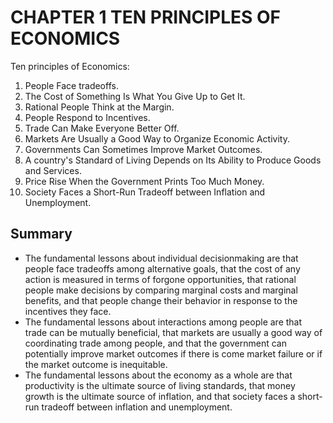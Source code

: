 # CHAPTER 1 TEN PRINCIPLES OF ECONOMICS



Ten principles of Economics:

1. People Face tradeoffs.
2. The Cost of Something Is What You Give Up to Get It.
3. Rational People Think at the Margin.
4. People Respond to Incentives.
5. Trade Can Make Everyone Better Off.
6. Markets Are Usually a Good Way to Organize Economic Activity.
7. Governments Can Sometimes Improve Market Outcomes.
8. A country's Standard of Living Depends on Its Ability to Produce Goods and Services.
9. Price Rise When the Government Prints Too Much Money.
10. Society Faces a Short-Run Tradeoff between Inflation and Unemployment.



## Summary

- The fundamental lessons about individual decisionmaking are that people face tradeoffs among alternative goals, that the cost of any action is measured in terms of forgone opportunities, that rational people make decisions by comparing marginal costs and marginal benefits, and that people change their behavior in response to the incentives they face.
- The fundamental lessons about interactions among people are that trade can be mutually beneficial, that markets are usually a good way of coordinating trade among people, and that the government can potentially improve market outcomes if there is come market failure or if the market outcome is inequitable.
- The fundamental lessons about the economy as a whole are that productivity is the ultimate source of living standards, that money growth is the ultimate source of inflation, and that society faces a short-run tradeoff between inflation and unemployment.

